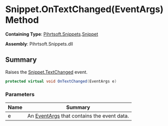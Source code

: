 # Snippet\.OnTextChanged\(EventArgs\) Method

**Containing Type**: [Pihrtsoft.Snippets](../../README.md)\.[Snippet](../README.md)

**Assembly**: Pihrtsoft\.Snippets\.dll

## Summary

Raises the [Snippet.TextChanged](../TextChanged/README.md) event\.

```csharp
protected virtual void OnTextChanged(EventArgs e)
```

### Parameters

| Name | Summary |
| ---- | ------- |
| e | An [EventArgs](https://docs.microsoft.com/en-us/dotnet/api/system.eventargs) that contains the event data\. |


